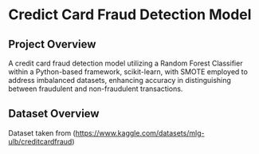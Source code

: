 # Credict Card Fraud Detection Model

## Project Overview

A credit card fraud detection model utilizing a Random Forest Classifier within a Python-based framework, scikit-learn, with SMOTE employed to address imbalanced datasets, enhancing accuracy in distinguishing between fraudulent and non-fraudulent transactions.

## Dataset Overview

Dataset taken from (https://www.kaggle.com/datasets/mlg-ulb/creditcardfraud)

